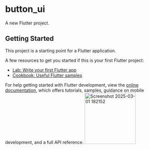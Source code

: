 # button_ui

A new Flutter project.

## Getting Started

This project is a starting point for a Flutter application.

A few resources to get you started if this is your first Flutter project:

- [Lab: Write your first Flutter app](https://docs.flutter.dev/get-started/codelab)
- [Cookbook: Useful Flutter samples](https://docs.flutter.dev/cookbook)

For help getting started with Flutter development, view the
[online documentation](https://docs.flutter.dev/), which offers tutorials,
samples, guidance on mobile development, and a full API reference.
<img width="164" alt="Screenshot 2025-03-01 182152" src="https://github.com/user-attachments/assets/6cbdd8ff-d5c2-411c-b39a-56825e2953e0" />
